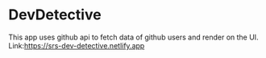 # DevDetective
This app uses github api to fetch data of github users and render on the UI.
Link:https://srs-dev-detective.netlify.app
